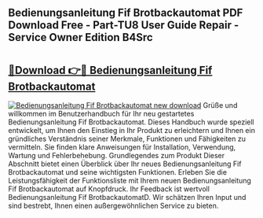 ## Bedienungsanleitung Fif Brotbackautomat PDF Download Free - Part-TU8 User Guide Repair - Service Owner Edition B4Src

# <h2><a href="http://df4b358.blite.top/?on=Bedienungsanleitung+Fif+Brotbackautomat">🔗Download 👉🔴 Bedienungsanleitung Fif Brotbackautomat</a></h2>

[![Bedienungsanleitung Fif Brotbackautomat new download](https://i.imgur.com/lujVjoI.png)](http://df4b358.blite.top/?on=Bedienungsanleitung+Fif+Brotbackautomat)
Grüße und willkommen im Benutzerhandbuch für Ihr neu gestartetes Bedienungsanleitung Fif Brotbackautomat. Dieses Handbuch wurde speziell entwickelt, um Ihnen den Einstieg in Ihr Produkt zu erleichtern und Ihnen ein gründliches Verständnis seiner Merkmale, Funktionen und Fähigkeiten zu vermitteln. Sie finden klare Anweisungen für Installation, Verwendung, Wartung und Fehlerbehebung. Grundlegendes zum Produkt Dieser Abschnitt bietet einen Überblick über Ihr neues Bedienungsanleitung Fif Brotbackautomat und seine wichtigsten Funktionen. Erleben Sie die Leistungsfähigkeit der Funktionsliste mit Ihrem neuen Bedienungsanleitung Fif Brotbackautomat auf Knopfdruck. Ihr Feedback ist wertvoll Bedienungsanleitung Fif BrotbackautomatD. Wir schätzen Ihren Input und sind bestrebt, Ihnen einen außergewöhnlichen Service zu bieten.
